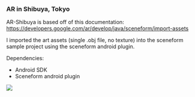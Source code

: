 <h3>AR in Shibuya, Tokyo</h3>

AR-Shibuya is based off of this documentation:
https://developers.google.com/ar/develop/java/sceneform/import-assets

I imported the art assets (single .obj file, no texture) into the sceneform sample project using the sceneform android plugin.

Dependencies: 
- Android SDK
- Sceneform android plugin

![](ARGif.gif)






